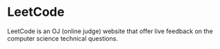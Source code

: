# LeetCode

LeetCode is an OJ \(online judge\) website that offer live feedback on the computer science technical questions.

